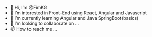 - 👋 Hi, I’m @FimKG
- 👀 I’m interested in Front-End using React, Angular and Javascript
- 🌱 I’m currently learning Angular and Java SpringBoot(basics)
- 💞️ I’m looking to collaborate on ...
- 📫 How to reach me ...

<!---
FimKG/FimKG is a ✨ special ✨ repository because its `README.md` (this file) appears on your GitHub profile.
You can click the Preview link to take a look at your changes.
--->

